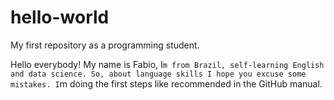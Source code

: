 # hello-world
My first repository as a programming student.

Hello everybody!
My name is Fabio, I`m from Brazil, self-learning English and data science. So, about language skills I hope you excuse some mistakes.
I`m doing the first steps like recommended in the GitHub manual.

